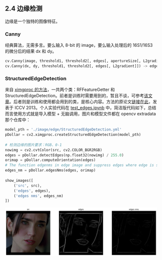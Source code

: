 ## 2.4 边缘检测

边缘是一个独特的图像特征。

### Canny

经典算法，无需多言。要么输入 8-bit 的 image，要么输入处理后的 16S1/16S3 的微分后的结果 dx 和 dy。

```python
cv.Canny(image, threshold1, threshold2[, edges[, apertureSize[, L2gradient]]]) -> edges
cv.Canny(dx, dy, threshold1, threshold2[, edges[, L2gradient]]) -> edges
```

### StructuredEdgeDetection

来自 [ximgproc 的方法](https://docs.opencv.org/4.x/de/d51/group__ximgproc__edge.html)，一共两个类：RFFeatureGetter 和 StructuredEdgeDetection。前者是训练时需要用到的，暂且不谈，可参考[该文章](https://github.com/fengzhenHIT/OpenCV-contrib-module-Chinese-Tutorials/blob/master/chapter%2020/%E8%AE%AD%E7%BB%83%E7%BB%93%E6%9E%84%E5%8C%96%E6%A3%AE%E6%9E%97.md)。后者则是训练和使用都会用到的类，是核心内容。方法的原论文[链接在此](https://openaccess.thecvf.com/content_iccv_2013/papers/Dollar_Structured_Forests_for_2013_ICCV_paper.pdf)，发表于 ICCV 2013。个人实验代码在 [test_edges.ipynb](../code/test_edges.ipynb) 中，简洁版代码如下，总结而言使用方式就是导入模型 + 无脑调用，图片和模型文件都在 opencv extradata 那个仓库中：

```python
model_pth = './image/edge/StructuredEdgeDetection.yml'
pDollar = cv2.ximgproc.createStructuredEdgeDetection(model_pth)

# 检测边缘的图片要求：RGB、0-1
nowimg = cv2.cvtColor(src, cv2.COLOR_BGR2RGB)
edges = pDollar.detectEdges(np.float32(nowimg) / 255.0)
orimap = pDollar.computeOrientation(edges)
# The function edgenms in edge image and suppress edges where edge is stronger in orthogonal direction.
edges_nm = pDollar.edgesNms(edges, orimap)

show_images([
    ('src', src),
    ('edges', edges),
    ('edges nms', edges_nm)
])
```

![1727266186762](image/2.4/1727266186762.png)
